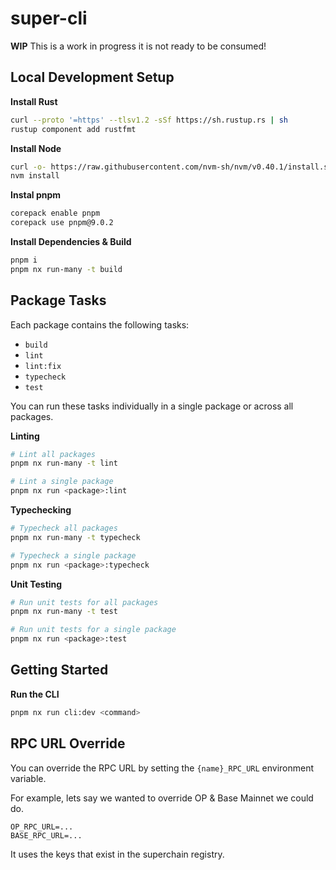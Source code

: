 # super-cli

**WIP** This is a work in progress it is not ready to be consumed!

## Local Development Setup

**Install Rust**
```bash
curl --proto '=https' --tlsv1.2 -sSf https://sh.rustup.rs | sh
rustup component add rustfmt
```

**Install Node**
```bash
curl -o- https://raw.githubusercontent.com/nvm-sh/nvm/v0.40.1/install.sh | bash
nvm install
```

**Instal pnpm**
```bash
corepack enable pnpm
corepack use pnpm@9.0.2
```

**Install Dependencies & Build**
```bash
pnpm i
pnpm nx run-many -t build
```

## Package Tasks

Each package contains the following tasks:
* `build`  
* `lint`
* `lint:fix`
* `typecheck`
* `test`

You can run these tasks individually in a single package or across all packages.

**Linting**
```bash
# Lint all packages
pnpm nx run-many -t lint

# Lint a single package
pnpm nx run <package>:lint
```

**Typechecking**
```bash
# Typecheck all packages
pnpm nx run-many -t typecheck

# Typecheck a single package
pnpm nx run <package>:typecheck
```

**Unit Testing**
```bash
# Run unit tests for all packages
pnpm nx run-many -t test

# Run unit tests for a single package
pnpm nx run <package>:test
```

## Getting Started

**Run the CLI**
```bash
pnpm nx run cli:dev <command>
```

## RPC URL Override

You can override the RPC URL by setting the `{name}_RPC_URL` environment variable.

For example, lets say we wanted to override OP & Base Mainnet we could do.

```
OP_RPC_URL=...
BASE_RPC_URL=...
```

It uses the keys that exist in the superchain registry.
